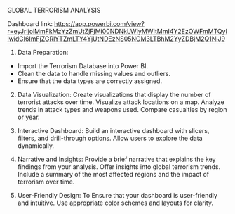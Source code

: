 GLOBAL TERRORISM ANALYSIS

Dashboard link: https://app.powerbi.com/view?r=eyJrIjoiMmFkMzYzZmUtZjFjMi00NDNkLWIyMWItMmI4Y2EzOWFmMTQyIiwidCI6ImFjZGRlYTZmLTY4YjUtNDEzNS05NGM3LTBhM2YyZDBjM2Q1NiJ9

1) Data Preparation:
* Import the Terrorism Database into Power BI.
* Clean the data to handle missing values and outliers.
* Ensure that the data types are correctly assigned.

2) Data Visualization:
Create visualizations that display the number of terrorist attacks over time.
Visualize attack locations on a map.
Analyze trends in attack types and weapons used.
Compare casualties by region or year.

3) Interactive Dashboard:
Build an interactive dashboard with slicers, filters, and drill-through options.
Allow users to explore the data dynamically.

4) Narrative and Insights:
Provide a brief narrative that explains the key findings from your analysis.
Offer insights into global terrorism trends.
Include a summary of the most affected regions and the impact of terrorism over time.

5) User-Friendly Design:
To Ensure that your dashboard is user-friendly and intuitive.
Use appropriate color schemes and layouts for clarity.
